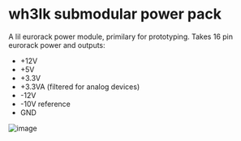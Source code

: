 # wh3lk submodular power pack

A lil eurorack power module, primilary for prototyping. Takes 16 pin eurorack power and outputs:

- +12V
- +5V
- +3.3V
- +3.3VA (filtered for analog devices)
- -12V
- -10V reference
- GND

![image](https://github.com/user-attachments/assets/5e5e1084-b0c8-40ad-8d1a-395b8dbf47f8)
